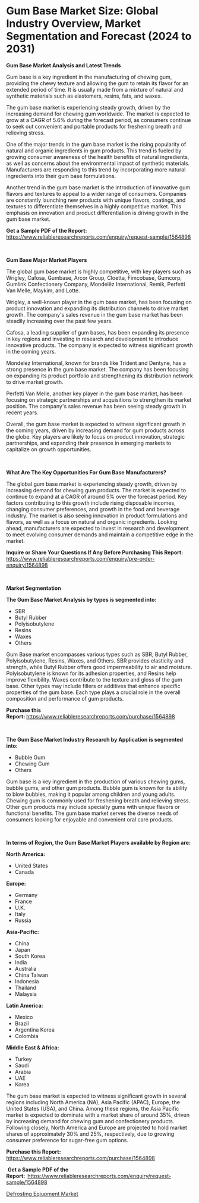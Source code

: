 <p><h1>Gum Base Market Size: Global Industry Overview, Market Segmentation and Forecast (2024 to 2031)</h1></p><p><strong>Gum Base Market Analysis and Latest Trends</strong></p>
<p><p>Gum base is a key ingredient in the manufacturing of chewing gum, providing the chewy texture and allowing the gum to retain its flavor for an extended period of time. It is usually made from a mixture of natural and synthetic materials such as elastomers, resins, fats, and waxes.</p><p>The gum base market is experiencing steady growth, driven by the increasing demand for chewing gum worldwide. The market is expected to grow at a CAGR of 5.6% during the forecast period, as consumers continue to seek out convenient and portable products for freshening breath and relieving stress.</p><p>One of the major trends in the gum base market is the rising popularity of natural and organic ingredients in gum products. This trend is fueled by growing consumer awareness of the health benefits of natural ingredients, as well as concerns about the environmental impact of synthetic materials. Manufacturers are responding to this trend by incorporating more natural ingredients into their gum base formulations.</p><p>Another trend in the gum base market is the introduction of innovative gum flavors and textures to appeal to a wider range of consumers. Companies are constantly launching new products with unique flavors, coatings, and textures to differentiate themselves in a highly competitive market. This emphasis on innovation and product differentiation is driving growth in the gum base market.</p></p>
<p><strong>Get a Sample PDF of the Report:&nbsp;</strong> <a href="https://www.reliableresearchreports.com/enquiry/request-sample/1564898">https://www.reliableresearchreports.com/enquiry/request-sample/1564898</a></p>
<p>&nbsp;</p>
<p><strong>Gum Base Major Market Players</strong></p>
<p><p>The global gum base market is highly competitive, with key players such as Wrigley, Cafosa, Gumbase, Arcor Group, Cloetta, Fimcobase, Gumcorp, Gumlink Confectionery Company, Mondelēz International, Remik, Perfetti Van Melle, Maykim, and Lotte. </p><p>Wrigley, a well-known player in the gum base market, has been focusing on product innovation and expanding its distribution channels to drive market growth. The company's sales revenue in the gum base market has been steadily increasing over the past few years.</p><p>Cafosa, a leading supplier of gum bases, has been expanding its presence in key regions and investing in research and development to introduce innovative products. The company is expected to witness significant growth in the coming years.</p><p>Mondelēz International, known for brands like Trident and Dentyne, has a strong presence in the gum base market. The company has been focusing on expanding its product portfolio and strengthening its distribution network to drive market growth.</p><p>Perfetti Van Melle, another key player in the gum base market, has been focusing on strategic partnerships and acquisitions to strengthen its market position. The company's sales revenue has been seeing steady growth in recent years.</p><p>Overall, the gum base market is expected to witness significant growth in the coming years, driven by increasing demand for gum products across the globe. Key players are likely to focus on product innovation, strategic partnerships, and expanding their presence in emerging markets to capitalize on growth opportunities.</p></p>
<p>&nbsp;</p>
<p><strong>What Are The Key Opportunities For Gum Base Manufacturers?</strong></p>
<p><p>The global gum base market is experiencing steady growth, driven by increasing demand for chewing gum products. The market is expected to continue to expand at a CAGR of around 5% over the forecast period. Key factors contributing to this growth include rising disposable incomes, changing consumer preferences, and growth in the food and beverage industry. The market is also seeing innovation in product formulations and flavors, as well as a focus on natural and organic ingredients. Looking ahead, manufacturers are expected to invest in research and development to meet evolving consumer demands and maintain a competitive edge in the market.</p></p>
<p><strong>Inquire or Share Your Questions If Any Before Purchasing This Report:</strong> <a href="https://www.reliableresearchreports.com/enquiry/pre-order-enquiry/1564898">https://www.reliableresearchreports.com/enquiry/pre-order-enquiry/1564898</a></p>
<p>&nbsp;</p>
<p><strong>Market Segmentation</strong></p>
<p><strong>The Gum Base Market Analysis by types is segmented into:</strong></p>
<p><ul><li>SBR</li><li>Butyl Rubber</li><li>Polyisobutylene</li><li>Resins</li><li>Waxes</li><li>Others</li></ul></p>
<p><p>Gum Base market encompasses various types such as SBR, Butyl Rubber, Polyisobutylene, Resins, Waxes, and Others. SBR provides elasticity and strength, while Butyl Rubber offers good impermeability to air and moisture. Polyisobutylene is known for its adhesion properties, and Resins help improve flexibility. Waxes contribute to the texture and gloss of the gum base. Other types may include fillers or additives that enhance specific properties of the gum base. Each type plays a crucial role in the overall composition and performance of gum products.</p></p>
<p><strong>Purchase this Report:&nbsp;</strong><a href="https://www.reliableresearchreports.com/purchase/1564898">https://www.reliableresearchreports.com/purchase/1564898</a></p>
<p>&nbsp;</p>
<p><strong>The Gum Base Market Industry Research by Application is segmented into:</strong></p>
<p><ul><li>Bubble Gum</li><li>Chewing Gum</li><li>Others</li></ul></p>
<p><p>Gum base is a key ingredient in the production of various chewing gums, bubble gums, and other gum products. Bubble gum is known for its ability to blow bubbles, making it popular among children and young adults. Chewing gum is commonly used for freshening breath and relieving stress. Other gum products may include specialty gums with unique flavors or functional benefits. The gum base market serves the diverse needs of consumers looking for enjoyable and convenient oral care products.</p></p>
<p>&nbsp;</p>
<p><strong>In terms of Region, the Gum Base Market Players available by Region are:</strong></p>
<p>
    <p> <strong> North America: </strong>
        <ul>
            <li>United States</li>
            <li>Canada</li>
        </ul>
        </p> 
    <p> <strong> Europe: </strong>
        <ul>
            <li>Germany</li>
            <li>France</li>
            <li>U.K.</li>
            <li>Italy</li>
            <li>Russia</li>
        </ul>
        </p> 
    <p> <strong> Asia-Pacific: </strong>
        <ul>
            <li>China</li>
            <li>Japan</li>
            <li>South Korea</li>
            <li>India</li>
            <li>Australia</li>
            <li>China Taiwan</li>
            <li>Indonesia</li>
            <li>Thailand</li>
            <li>Malaysia</li>
        </ul>
        </p> 
    <p> <strong> Latin America: </strong>
        <ul>
            <li>Mexico</li>
            <li>Brazil</li>
            <li>Argentina Korea</li>
            <li>Colombia</li>
        </ul>
        </p> 
    <p> <strong> Middle East & Africa: </strong>
        <ul>
            <li>Turkey</li>
            <li>Saudi</li>
            <li>Arabia</li>
            <li>UAE</li>
            <li>Korea</li>
        </ul>
    </p>
    </p>
<p><p>The gum base market is expected to witness significant growth in several regions including North America (NA), Asia Pacific (APAC), Europe, the United States (USA), and China. Among these regions, the Asia Pacific market is expected to dominate with a market share of around 35%, driven by increasing demand for chewing gum and confectionery products. Following closely, North America and Europe are projected to hold market shares of approximately 30% and 25%, respectively, due to growing consumer preference for sugar-free gum options.</p></p>
<p><strong>Purchase this Report: </strong><a href="https://www.reliableresearchreports.com/purchase/1564898">https://www.reliableresearchreports.com/purchase/1564898</a></p>
<p>&nbsp;<strong>Get a Sample PDF of the Report:&nbsp;&nbsp;</strong><a href="https://www.reliableresearchreports.com/enquiry/request-sample/1564898">https://www.reliableresearchreports.com/enquiry/request-sample/1564898</a></p>
<p><strong></strong></p>
<p><p><a href="https://crocus-run-b5a.notion.site/Defrosting-Eqiupment-Market-Size-Growth-and-Forecast-from-2024-2031-6eec9170024d42e19bd3d78be21308ac">Defrosting Eqiupment Market</a></p></p>